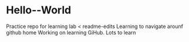 # Hello--World
Practice repo for learning lab
< readme-edits
Learning to navigate arounf github home
Working on learning GiHub. Lots to learn

